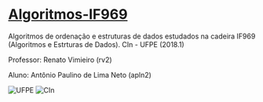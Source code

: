 # [Algoritmos-IF969](https://sites.google.com/a/cin.ufpe.br/if969-aeds-rvimieiro/)
Algoritmos de ordenação e estruturas de dados estudados na cadeira IF969 (Algoritmos e Estrturas de Dados). CIn - UFPE (2018.1)

Professor: Renato Vimieiro (rv2)

Aluno: Antônio Paulino de Lima Neto (apln2)

![UFPE](https://upload.wikimedia.org/wikipedia/commons/thumb/8/85/Bras%C3%A3o_da_UFPE.png/161px-Bras%C3%A3o_da_UFPE.png)
![CIn](http://www2.cin.ufpe.br/site/uploads/arquivos/18/20120530161213_marca_cin_2012_producao.png)
